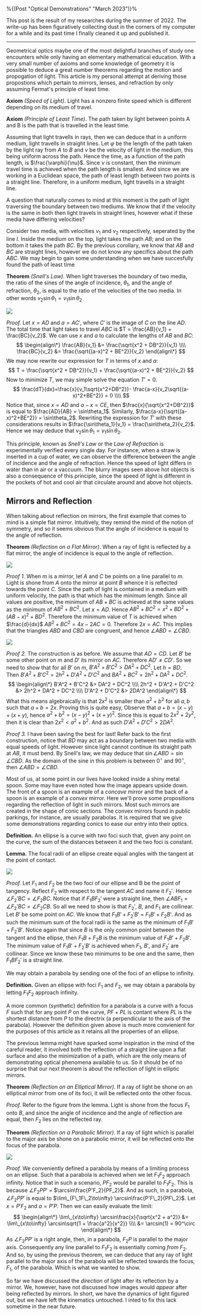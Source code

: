 %{(Post "Optical Demonstrations" "March 2023")}%

This post is the result of my researches during the summer of 2022. The write-up
has been figuratively collecting dust in the corners of my computer for a while
and its past time I finally cleaned it up and published it.

---

Geometrical optics maybe one of the most delightful branches of study one
encounters while only having an elementary mathematical education. With a very 
small number of axioms and some knowledge of geometry it is possible to deduce a
great number theorems regarding the motion and propogation of light. This 
article is my personal attempt at deriving those propostions which pertain to
mirrors, lenses, and refraction by only assuming Fermat's principle of least 
time.

**Axiom** *(Speed of Light)*. Light has a nonzero finite speed which is 
different depending on its medium of travel.

**Axiom** *(Principle of Least Time)*. The path taken by light between 
points A and B is the path that is travelled in the least time.

Assuming that light travells in rays, then we can deduce that in a uniform 
medium, light travells in straight lines. Let $\varphi$ be the length of the 
path taken by the light ray from $A$ to $B$ and $\nu$ be the velocity of light in 
the medium, this being uniform across the path. Hence the time, as a function
of the path length, is $\frac{\varphi}{\nu}$. Since $\nu$ is constant, then
the minimum travel time is achieved when the path length is smallest. And since
we are working in a Euclidean space, the path of least length between two points
is a straight line. Therefore, in a uniform medium, light travells in a straight
line.

A question that naturally comes to mind at this moment is the path of light 
traversing the boundary between two mediums. We know that if the velocity is
the same in both then light travels in straight lines, however what if these
media have differing velocities?

Consider two media, with velocities $v_1$ and $v_2$ respectively, seperated
by the line $l$. Inside the medium on the top, light takes the path $AB$; and
on the bottom it takes the path $BC$. By the previous corollary, we know that
$AB$ and $BC$ are straight lines, however we do not know any specifics about the
path $ABC$. We may begin to gain some understanding when we have succesfully
found the path of least time

**Theorem** *(Snell's Law)*. When light traverses the boundary of two media,
the ratio of the sines of the angle of incidence, $\theta_1$, and the angle of
refraction, $\theta_2$, is equal to the ratio of the velocities of the two 
media. In other words $v_2\sin\theta_1 = v_1\sin\theta_2$

![](snell.png)

*Proof.* Let $x = AD$ and $a = AC'$, where $C'$ is the image of $C$ on the line $AD$.
The total time that light takes to travel $ABC$ is $T = \frac{AB}{v_1} + 
\frac{BC}{v_2}$. We can use $x$ and $a$ to calculate the lengths of $AB$ and $BC$:
$$ \begin{align\*}
\frac{AB}{v_1} &= \frac{\sqrt{x^2 + DB^2}}{v_1} \\\\
\frac{BC}{v_2} &= \frac{\sqrt{(a-x)^2 + BE^2}}{v_2}
\end{align\*} $$
We may now rewrite our expression for $T$ in terms of $x$ and $a$:
$$ T = \frac{\sqrt{x^2 + DB^2}}{v_1} + \frac{\sqrt{(a-x)^2 + BE^2}}{v_2} $$
Now to minimize $T$, we may simple solve the equation $T' = 0$.
$$
\frac{dT}{dx}=\frac{x}{v_1\sqrt{x^2+DB^2}}- \frac{a-x}{v_2\sqrt{(a-x)^2+BE^2}} = 0 \\\\
$$
Notice that, since $x = AD$ and $a-x = CE$, then $\frac{x}{\sqrt{x^2+DB^2}}$
is equal to $\frac{AD}{AB} = \sin\theta_1$. Similarly, 
$\frac{a-x}{\sqrt{(a-x)^2+BE^2}} = \sin\theta_2$. Rewriting the expression
for $T'$ with these considerations results in $\frac{\sin\theta_1}{v_1} =
\frac{\sin\theta_2}{v_2}$. Hence we may deduce that $v_2\sin\theta_1 = 
v_1\sin\theta_2$. 

This principle, known as *Snell's Law* or the *Law of Refraction* is 
experimentally verified every single day. For instance, when a straw is inserted
in a cup of water, we can observe the difference between the angle of incidence
and the angle of refraction. Hence the speed of light differs in water than in
air or a vaccuum. The blurry images seen above hot objects is also a consequence
of this principle, since the speed of light is different in the pockets of hot
and cool air that circulate around and above hot objects.

## Mirrors and Reflection

When talking about reflection on mirrors, the first example that comes to mind
is a simple flat mirror. Intuitively, they remind the mind of the notion of
symmetry, and so it seems obvious that the angle of incidence is equal to the
angle of reflection.

**Theorem** *(Reflection on a Flat Mirror)*. When a ray of light is reflected
by a flat mirror, the angle of incidence is equal to the angle of reflection.

![](flat.png)

*Proof 1.* When $m$ is a mirror, let $A$ and $C$ be points on a line parallel to $m$.
Light is shone from $A$ onto the mirror at point $B$ whence it is reflected towards
the point $C$. Since the path of light is contained in a medium with uniform
velocity, the path is that which has the minimum length. Since all values are
positive, the minimum of $AB + BC$ is achieved at the same values as the minimum
of $AB^2 + BC^2$. Let $x = AD$. Hence $AB^2 + BC^2 = x^2 + BD^2 + (AB - x)^2 + 
BD^2$. Therefore the minimum value of $T$ is achieved when $\frac{d}{dx}$
$AB^2+BC^2 = 4x - 2AC = 0$. Therefore $2x = AC$. This implies that the 
triangles $ABD$ and $CBD$ are congruent, and hence $\angle ABD = \angle CBD$.

![](flat1.png)

*Proof 2.* The construction is as before. We assume that $AD = CD$. Let $B'$ be some
other point on $m$ and $D'$ its mirror on $AC$. Therefore $AD' \neq CD'$.  So we need 
to show that for all $B'$ on $m$, $B'A^2 + B'C^2 > DA^2 + DC^2$.  Let $h = BD$. Then
$B'A^2 + B'C^2 = 2h^2 + D'A^2 + D'C^2$ and $BA^2 + BC^2 = 2h^2 + DA^2 + DC^2$.
$$
\begin{align\*}
B'A^2 + B'C^2 &> DA^2 + DC^2 \\\\
2h^2 + D'A^2 + D'C^2 &> 2h^2 + DA^2 + DC^2 \\\\
D'A^2 + D'C^2 &> 2DA^2
\end{align\*}
$$
What this means algebraically is that $2x^2$ is smaller than $a^2 + b^2$ for
all $a, b$ such that $a + b = 2x$. Proving this is quite easy, Observe that
$a + b = (x-y) + (x+y)$, hence $a^2 + b^2 = (x-y)^2 + (x+y)^2$. Since this
is equal to $2x^2 + 2y^2$, then it is clear than $2x^2 \lt a^2 + b^2$. And
as such $D'A^2 + D'C^2 > 2DA^2$. 

*Proof 3.* I have been saving the best for last! Refer back to the first 
construction, notice that $BD$ may act as a boundary between two media with equal 
speeds of light. However since light cannot continue its straight path at $AB$, it
must bend. By Snell's law, we may deduce that $\sin\angle ABD = \sin\angle CBD$.
As the domain of the sine in this problem is between $0^\circ$ and $90^\circ$,
then $\angle ABD = \angle CBD$.

Most of us, at some point in our lives have looked inside a shiny metal spoon.
Some may have even noted how the image appears upside down. The front of a 
spoon is an example of a *concave* mirror and the back of a spoon is an example
of a *convex* mirror. Here we'll prove some propositions regarding the 
reflection of light in such mirrors. Most such mirrors are created in the shape
of conic sections. The convex mirrors found in public parkings, for instance,
are usually parabolas. It is required that we give some demonstrations regarding
conics to ease our entry into their optics.

**Definition.** An ellipse is a curve with two foci such that, given any point on
the curve, the sum of the distances between it and the two foci is constant.

**Lemma.** The focal radii of an ellipse create equal angles with the tangent at
the point of contact.

![](ellipse.png)

*Proof.* Let $F_1$ and $F_2$ be the two foci of our ellipse and B be the point 
of tangency. Reflect $F_2$ with respect to the tangent $AC$ and name it $F_2'$.
Hence $\angle F_2'BC = \angle F_2BC$. Notice that if $F_1BF_2'$ were a straight
line, then $\angle ABF_1 = \angle F_2'BC = \angle F_2CB$. So all we need to
show is that $F_2'$, $B$, and $F_1$ are collinear. Let $B'$ be some point on $AC$.
We know that $F_1B' + F_2'B'$ = $F_1B' + F_2B'$. And as such the minimum sum of
the focal radii is the same as the minimum of $F_1B' + F_2'B'$. Notice again 
that since $B$ is the only common point between the tangent and the ellipse,
then $F_1B + F_2B$ is the minimum value of $F_1B' + F_2B'$. The minimum value of
$F_1B' + F_2'B'$ is achieved when $F_1$, $B'$, and $F_2'$ are collinear. Since
we know these two minimums to be one and the same, then $F_1BF_2'$ is a
straight line.

We may obtain a parabola by sending one of the foci of an ellipse to infinity.

**Definition.** Given an ellipse with foci $F_1$ and $F_2$, we may obtain a 
parabola by letting $F_1F_2$ approach infinity.

A more common (synthetic) definition for a parabola is a curve with a focus $F$
such that for any point $P$ on the curve, $PF + PL$ is contant where $PL$ is the
shortest distance from $P$ to the directrix (a perpendicular to the axis of the
parabola). However the definition given above is much more convienient for the
purposes of this article as it retains all the properties of an ellipse.

The previous lemma might have sparked some inspiration in the mind of the 
careful reader, it involved both the reflection of a straight line upon a flat 
surface and also the minimization of a path, which are the only means of 
demonstrating optical phenomena available to us. So it should be of no surprise
that our next theorem is about the reflection of light in elliptic mirrors.

**Theorem** *(Reflection on an Elliptical Mirror)*. If a ray of light be shone
on an elliptical mirror from one of its foci, it will be reflected onto the 
other focus.

*Proof.* Refer to the figure from the lemma. Light is shone from the focus $F_1$
onto $B$, and since the angle of incidence and the angle of reflection are 
equal, then $F_2$ lies on the reflected ray.

**Theorem** *(Reflection on a Parabolic Mirror)*. If a ray of light which is
parallel to the major axis be shone on a parabolic mirror, it will be reflected
onto the focus of the parabola.

![](parabola.png)

*Proof.* We conveniently defined a parabola by means of a limiting process on
an ellipse. Such that a parabola is achieved when we let $F_1F_2$ approach 
infinity. Notice that in such a scenario, $PF_2$ would be parallel to $F_1F_2$.
This is because $\angle F_2PP'$ = $\arcsin\frac{P'F_2}{PF_2}$.
And as such, in a parabola, $\angle F_2PP'$ is equal to
$\lim\_{F\_1F\_2\to\infty} \arcsin\frac{P'F\_2}{PF\_2}$. Let $x = P'F_2$ and
$a = P'P$. Then we can easily evaluate the limit:
$$
\begin{align\*}
\lim\_{x\to\infty} \arcsin\frac{x}{\sqrt{x^2 + a^2}} &=
\lim\_{x\to\infty} \arcsin\sqrt{1 + \frac{a^2}{x^2}} \\\\
&= \arcsin(1) = 90^\circ
\end{align\*}
$$
As $\angle F_2PP'$ is a right angle, then, in a parabola, $F_2P$ is parallel to
the major axis. Consequently any line parallel to $F_1F_2$ is essentially coming
*from* $F_2$. And so, by using the previous theorem, we can deduce that any ray 
of light parallel to the major axis of the parabola will be reflected towards 
the focus, $F_1$, of the parabola. Which is what we wanted to show.

So far we have discussed the *direction* of light after its reflection by a 
mirror. We, however, have not discussed how images would *appear* after being
reflected by mirrors. In short, we have the dynamics of light figured out, but
we have left the kinematics untouched. I inted to fix this lack sometime in the
near future.
